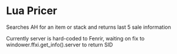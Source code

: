 # Lua Pricer

Searches AH for an item or stack and returns last 5 sale information

Currently server is hard-coded to Fenrir, waiting on fix to windower.ffxi.get_info().server to return SID

